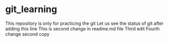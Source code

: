 # git_learning
  This repository is only for practicing the git
  Let us see the status of git after adding this line
  This is second change in readme.md file
  Third edit
  Fourth change second copy
